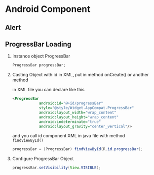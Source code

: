 # **Android Component**

## **Alert**

## **ProgressBar Loading**

1. Instance object ProgressBar

    ``` java
    ProgressBar progressBar;
    ```
2. Casting Object with id in XML, put in method onCreate() or another method
    
    in XML file you can declare like this
    ``` xml
    <ProgressBar
                android:id="@+id/progressBar"
                style="@style/Widget.AppCompat.ProgressBar"
                android:layout_width="wrap_content"
                android:layout_height="wrap_content"
                android:indeterminate="true"
                android:layout_gravity="center_vertical"/>
    ```
    and you call id component XML in java file with method <code> findViewById()</code>

    ``` java
    progressBar = (ProgressBar) findViewById(R.id.progressBar);
    ```

3. Configure ProgressBar Object
    ``` java
    progressBar.setVisibility(View.VISIBLE);
    ```
